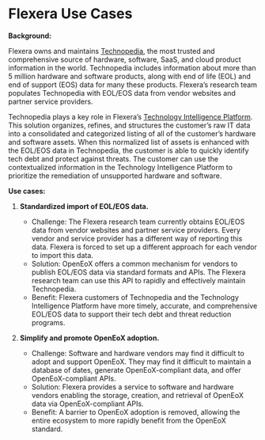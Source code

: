 # Flexera Use Cases

**Background:**

Flexera owns and maintains [Technopedia](https://www.flexera.com/products/technopedia), the most trusted and comprehensive source of hardware, software, SaaS, and cloud product information in the world. Technopedia includes information about more than 5 million hardware and software products, along with end of life (EOL) and end of support (EOS) data for many these products. Flexera’s research team populates Technopedia with EOL/EOS data from vendor websites and partner service providers.

Technopedia plays a key role in Flexera’s [Technology Intelligence Platform](https://www.flexera.com/products/flexera-one/technology-intelligence-platform). This solution organizes, refines, and structures the customer’s raw IT data into a consolidated and categorized listing of all of the customer’s hardware and software assets. When this normalized list of assets is enhanced with the EOL/EOS data in Technopedia, the customer is able to quickly identify tech debt and protect against threats. The customer can use the contextualized information in the Technology Intelligence Platform to prioritize the remediation of unsupported hardware and software.

**Use cases:**

1. **Standardized import of EOL/EOS data.**

   - Challenge: The Flexera research team currently obtains EOL/EOS data from vendor websites and partner service providers. Every vendor and service provider has a different way of reporting this data. Flexera is forced to set up a different approach for each vendor to import this data.
   - Solution: OpenEoX offers a common mechanism for vendors to publish EOL/EOS data via standard formats and APIs. The Flexera research team can use this API to rapidly and effectively maintain Technopedia.
   - Benefit: Flexera customers of Technopedia and the Technology Intelligence Platform have more timely, accurate, and comprehensive EOL/EOS data to support their tech debt and threat reduction programs.

2. **Simplify and promote OpenEoX adoption.**

   - Challenge: Software and hardware vendors may find it difficult to adopt and support OpenEoX. They may find it difficult to maintain a database of dates, generate OpenEoX-compliant data, and offer OpenEoX-compliant APIs.
   - Solution: Flexera provides a service to software and hardware vendors enabling the storage, creation, and retrieval of OpenEoX data via OpenEoX-compliant APIs.
   - Benefit: A barrier to OpenEoX adoption is removed, allowing the entire ecosystem to more rapidly benefit from the OpenEoX standard.